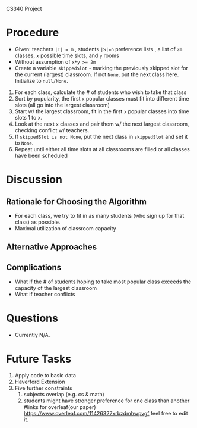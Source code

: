 CS340 Project
# Procedure
* Given: teachers `|T| = m` , students `|S|=n` preference lists , a list of `2m` classes,   `x` possible time slots, and `y` rooms
* Without assumption of `x*y >= 2m`
* Create a variable `skippedSlot` - marking the previously skipped slot for the current (largest) classroom. If not `None`, put the next class here. Initialize to `null/None`.
1. For each class, calculate the # of students who wish to take that class
2. Sort by popularity, the first `x` popular classes must fit into different time slots (all go into the largest classroom)
3. Start w/ the largest classroom, fit in the first `x` popular classes into time slots 1 to x.
4. Look at the next `x` classes and pair them w/ the next largest classroom, checking conflict w/ teachers.
5. If `skippedSlot is not None`, put the next class in `skippedSlot` and set it to `None`.
6. Repeat until either all time slots at all classrooms are filled or all classes have been scheduled

# Discussion
## Rationale for Choosing the Algorithm
* For each class, we try to fit in as many students (who sign up for that class) as possible.
* Maximal utilization of classroom capacity

## Alternative Approaches

## Complications
* What if the # of students hoping to take most popular class exceeds the capacity of the largest classroom
* What if teacher conflicts


# Questions
* Currently N/A.

# Future Tasks
1. Apply code to basic data
2. Haverford Extension
3. Five further constraints
	1. subjects overlap (e.g. cs & math)
	2. students might have stronger preference for one class than another
#links for overleaf(our paper)
https://www.overleaf.com/11426327xrbzdmhwpvgf
feel free to edit it.
